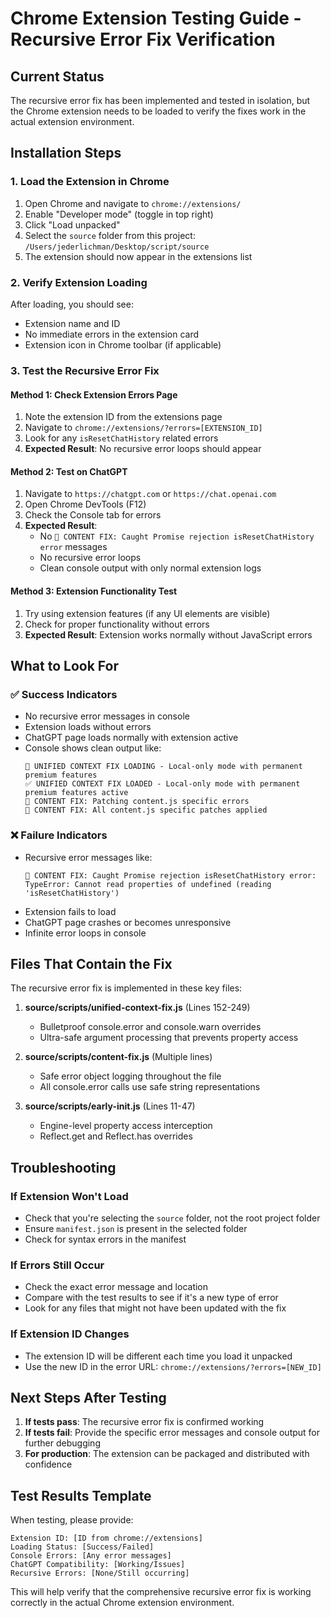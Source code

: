 # Chrome Extension Testing Guide - Recursive Error Fix Verification

## Current Status
The recursive error fix has been implemented and tested in isolation, but the Chrome extension needs to be loaded to verify the fixes work in the actual extension environment.

## Installation Steps

### 1. Load the Extension in Chrome
1. Open Chrome and navigate to `chrome://extensions/`
2. Enable "Developer mode" (toggle in top right)
3. Click "Load unpacked"
4. Select the `source` folder from this project: `/Users/jederlichman/Desktop/script/source`
5. The extension should now appear in the extensions list

### 2. Verify Extension Loading
After loading, you should see:

- Extension name and ID
- No immediate errors in the extension card
- Extension icon in Chrome toolbar (if applicable)

### 3. Test the Recursive Error Fix

#### Method 1: Check Extension Errors Page
1. Note the extension ID from the extensions page
2. Navigate to `chrome://extensions/?errors=[EXTENSION_ID]`
3. Look for any `isResetChatHistory` related errors
4. **Expected Result**: No recursive error loops should appear

#### Method 2: Test on ChatGPT
1. Navigate to `https://chatgpt.com` or `https://chat.openai.com`
2. Open Chrome DevTools (F12)
3. Check the Console tab for errors
4. **Expected Result**: 
   - No `🚨 CONTENT FIX: Caught Promise rejection isResetChatHistory error` messages
   - No recursive error loops
   - Clean console output with only normal extension logs

#### Method 3: Extension Functionality Test
1. Try using extension features (if any UI elements are visible)
2. Check for proper functionality without errors
3. **Expected Result**: Extension works normally without JavaScript errors

## What to Look For

### ✅ Success Indicators
- No recursive error messages in console
- Extension loads without errors
- ChatGPT page loads normally with extension active
- Console shows clean output like:
  ```
  🔧 UNIFIED CONTEXT FIX LOADING - Local-only mode with permanent premium features
  ✅ UNIFIED CONTEXT FIX LOADED - Local-only mode with permanent premium features active
  🔧 CONTENT FIX: Patching content.js specific errors
  🎯 CONTENT FIX: All content.js specific patches applied
  ```

### ❌ Failure Indicators
- Recursive error messages like:
  ```
  🚨 CONTENT FIX: Caught Promise rejection isResetChatHistory error: TypeError: Cannot read properties of undefined (reading 'isResetChatHistory')
  ```
- Extension fails to load
- ChatGPT page crashes or becomes unresponsive
- Infinite error loops in console

## Files That Contain the Fix

The recursive error fix is implemented in these key files:

1. **source/scripts/unified-context-fix.js** (Lines 152-249)
   - Bulletproof console.error and console.warn overrides
   - Ultra-safe argument processing that prevents property access

2. **source/scripts/content-fix.js** (Multiple lines)
   - Safe error object logging throughout the file
   - All console.error calls use safe string representations

3. **source/scripts/early-init.js** (Lines 11-47)
   - Engine-level property access interception
   - Reflect.get and Reflect.has overrides

## Troubleshooting

### If Extension Won't Load
- Check that you're selecting the `source` folder, not the root project folder
- Ensure `manifest.json` is present in the selected folder
- Check for syntax errors in the manifest

### If Errors Still Occur
- Check the exact error message and location
- Compare with the test results to see if it's a new type of error
- Look for any files that might not have been updated with the fix

### If Extension ID Changes
- The extension ID will be different each time you load it unpacked
- Use the new ID in the error URL: `chrome://extensions/?errors=[NEW_ID]`

## Next Steps After Testing

1. **If tests pass**: The recursive error fix is confirmed working
2. **If tests fail**: Provide the specific error messages and console output for further debugging
3. **For production**: The extension can be packaged and distributed with confidence

## Test Results Template

When testing, please provide:
```
Extension ID: [ID from chrome://extensions]
Loading Status: [Success/Failed]
Console Errors: [Any error messages]
ChatGPT Compatibility: [Working/Issues]
Recursive Errors: [None/Still occurring]
```

This will help verify that the comprehensive recursive error fix is working correctly in the actual Chrome extension environment.